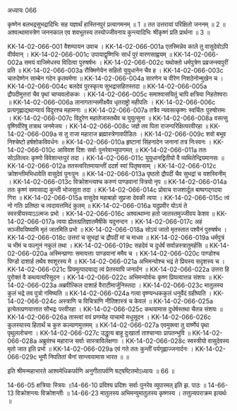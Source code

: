 अध्यायः 066

कृष्णेन बलभद्रसुभद्रादिभिः सह यज्ञार्थं हास्तिनपुरं प्रत्यागमनम् ॥ 1 ॥ तत उत्तरायां परिक्षितो जननम् ॥ 2 ॥ अश्वत्थामास्त्रेण जननकाल एव शवभूतस्य तस्योज्जीवनाय कुन्त्यादिभिः श्रीकृष्णं प्रति प्रार्थना ॥ 3 ॥

KK-14-02-066-001	वैशम्पायन उवाच ।
KK-14-02-066-001a	एतस्मिन्नेव काले तु वासुदेवोऽपि वीर्यवान् ।
KK-14-02-066-001c	उपायाद्वृष्णिभिः सार्धं पुरं वारणसाह्वयम् ॥
KK-14-02-066-002a	समयं वाजिमेधस्य विदित्वा पुरुषर्षभः ।
KK-14-02-066-002c	यथोक्तो धर्मपुत्रेण प्रव्रजन्स्वपुरीं प्रति ॥
KK-14-02-066-003a	रौक्मिणेयेन सहितो युयुधानेन चैव ह ।
KK-14-02-066-003c	चारुदेष्णेन साम्बेन गदेन कृतवर्मणा ॥
KK-14-02-066-004a	सारणेन च वीरेण निशठेनोन्मुखेन च ।
KK-14-02-066-004c	बलदेवं पुरस्कृत्य सुभद्रासहितस्तदा ॥
KK-14-02-066-005a	द्रौपदीमुत्तरां चैव पृथां चाप्यवलोककः ।
KK-14-02-066-005c	समाश्वासयितुं चापि क्षत्रिया निहतेश्वराः ॥
KK-14-02-066-006a	तानागतान्समीक्ष्यैव धृतराष्ट्रो महीपतिः ।
KK-14-02-066-006c	प्रत्यगृह्णाद्यथान्यायं विदुरश्च महामनाः ॥
KK-14-02-066-007a	तत्रैव न्यवसत्कृष्णः स्वर्चितः पुरुषोत्तमः ।
KK-14-02-066-007c	विदुरेण महातेजास्तथैव च युयुत्सुना ॥
KK-14-02-066-008a	वसत्सु वृष्णिवीरेषु तत्राथ जनमेजय ।
KK-14-02-066-008c	जज्ञे तव पिता राजन्परिक्षित्परवीरहा ॥
KK-14-02-066-009a	स तु राजा महाराज ब्रह्मास्त्रेणावपीडितः ।
KK-14-02-066-009c	शवो बभूव निश्चेष्टो हर्षशोकविवर्धनः ॥
KK-14-02-066-010a	हृष्टानां सिंहनादेन जनानां तत्र निःस्वनः ।
KK-14-02-066-010c	आविवश दिशः सर्वाः पुनरेवाभ्युपागमत् ॥
KK-14-02-066-011a	ततः सोऽतित्वरः कृष्णो विवेशान्तःपुरं तदा ।
KK-14-02-066-011c	युयुधानद्वितीयो वै व्यथितेन्द्रियमानसः ॥
KK-14-02-066-012a	ततस्त्वरितमायान्तीं ददर्श स्वां पितृष्वसाम् ।
KK-14-02-066-012c	क्रोशन्तीमभिधावेति वासुदेवं पुनःपुनः ॥
KK-14-02-066-013a	पृष्ठतो द्रौपदीं चैव सुभद्रां च यशस्विनीम् ।
KK-14-02-066-013c	विक्रोशन्त्यश्च करुणं पाण्डवानां स्त्रियो नृप ॥
KK-14-02-066-014a	ततः कृष्णं समासाद्य कुन्ती भोजसुता तदा ।
KK-14-02-066-014c	प्रोवाच राजशार्दूल बाष्पगद्गदया गिरा ॥
KK-14-02-066-015a	वासुदेव महाबाहो सुप्रजा देवकी त्वया ।
KK-14-02-066-015c	त्वं नो गतिः प्रतिष्ठा च त्वदायत्तमिदं कुलम् ॥
KK-14-02-066-016a	यदुप्रवीर योऽयं ते स्वस्त्रीयस्याऽऽत्मजः प्रभो ।
KK-14-02-066-016c	अश्वत्थाम्ना हतो जातस्तमुज्जीवय केशव ॥
KK-14-02-066-017a	त्वया ह्येतत्प्रतिज्ञातमैषीके यदुनन्दन ।
KK-14-02-066-017c	अहं सञ्जीवयिष्यामि मृतं जातमिति प्रभो ॥
KK-14-02-066-018a	सोऽयं जातो मृतस्तात पश्यैनं पुरुषर्षभ ।
KK-14-02-066-018c	उत्तरां च सुभद्रां च द्रौपदीं मां च माधव ॥
KK-14-02-066-019a	धर्मपुत्रं च भीमं च फल्गुनं नकुलं तथा ।
KK-14-02-066-019c	सहदेवं च दुर्धर्षं सर्वान्नस्त्रातुमर्हसि ॥
KK-14-02-066-020a	अस्मिन्प्राणाः समायत्ताः पाण्डवानां ममैव च ।
KK-14-02-066-020c	पाण्डोश्च पिण्डो दाशार्ह तथैव श्वशुरस्य मे ॥
KK-14-02-066-021a	अभिमन्योश्च भद्रं ते प्रियस्य सदृशस्य च ।
KK-14-02-066-021c	प्रियमुत्पादयाद्य त्वं प्रेतस्यापि जनार्दन ॥
KK-14-02-066-022a	उत्तरा हि पुरोक्तं वै कथयत्यरिसूदन ।
KK-14-02-066-022c	अभिमन्योर्वचः कृष्ण प्रियत्वात्तन्न संशयः ॥
KK-14-02-066-023a	अब्रवीत्किल दाशार्ह वैराटीमार्जुनिस्तदा ।
KK-14-02-066-023c	मातुलस्य कुलं भद्रे तव पुत्रो गमिष्यति ॥
KK-14-02-066-024a	गत्वा वृष्ण्यन्धककुलं धनुर्वेदं ग्रहीष्यति ।
KK-14-02-066-024c	अस्त्राणि च विचित्राणि नीतिशास्त्रं च केवलं ॥
KK-14-02-066-025a	इत्येतत्प्रणयात्तात सौभद्रः परवीरहा ।
KK-14-02-066-025c	कथयामास दुर्धर्षस्तथा चैतन्न संशयः ॥
KK-14-02-066-026a	तास्त्वां वयं प्रणम्येह याचामो मधुसूदन ।
KK-14-02-066-026c	कुलस्यास्य हितार्थं च कुरु कल्याणमुत्तमम् ॥
KK-14-02-066-027a	एवमुक्त्वा तु वार्ष्णेयं पृथा पृथुललोचना ।
KK-14-02-066-027c	उद्धृत्य बाहू दुःखार्ता ताश्चान्याः प्रापतन्भुवि ॥
KK-14-02-066-028a	अब्रुवंश्च महाराज सर्वाः सास्त्राविलेक्षणाः ।
KK-14-02-066-028c	स्वस्त्रीयो वासुदेवस्य मृतो जात इति प्रभो ॥
KK-14-02-066-029a	एवं गते ततः कुन्तीं पर्यगृह्णाज्जनार्दनः ।
KK-14-02-066-029c	भूमौ निपतितां चैनां सान्त्वयामास भारत ॥ ॥

इति श्रीमन्महाभारते आश्वमेधिकपर्वणि अनुगीतापर्वणि षट्षष्टितमोऽध्यायः ॥ 66 ॥

14-66-05 क्षत्रियाः स्त्रियः ॥14-66-10 प्रविश्य प्रदिशः सर्वाः पुनरेव व्युपारमत् इति झ. पाठः ॥ 14-66-13 विक्रोशन्त्यः विक्रोशन्तीः ॥ 14-66-23 मातुलस्य अभिमन्युमातुलस्य कृष्णस्य । तत्तुल्यपराक्रम इत्यर्थः ॥
